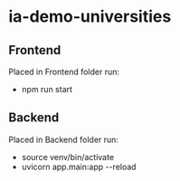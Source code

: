 # ia-demo-universities

## Frontend

Placed in Frontend folder run:

- npm run start

## Backend

Placed in Backend folder run:

- source venv/bin/activate
- uvicorn app.main:app --reload
